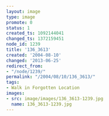 ```yaml
---
layout: image
type: image
promote: 0
status: 1
created_ts: 1092144041
changed_ts: 1372159451
node_id: 1239
title: '136_3613'
created: '2004-08-10'
changed: '2013-06-25'
redirect_from:
- "/node/1239/"
permalink: "/2004/08/10/136_3613/"
tags:
- Walk in Forgotten Location
images:
- src: image/images/136_3613-1239.jpg
  name: 136_3613-1239.jpg
---
```


